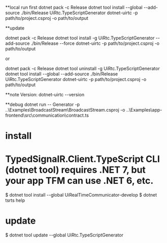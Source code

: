   
**local run first
dotnet pack -c Release
dotnet tool install --global --add-source ./bin/Release UiRtc.TypeScriptGenerator
dotnet-uirtc -p path/to/project.csproj -o path/to/output

**update

dotnet pack -c Release
dotnet tool install -g UiRtc.TypeScriptGenerator --add-source ./bin/Release --force
dotnet-uirtc -p path/to/project.csproj -o path/to/output

or

dotnet pack -c Release
dotnet tool uninstall -g UiRtc.TypeScriptGenerator
dotnet tool install --global --add-source ./bin/Release UiRtc.TypeScriptGenerator
dotnet-uirtc -p path/to/project.csproj -o path/to/output

**note
Version: 
dotnet-uirtc --version

**debug
dotnet run -- Generator -p  ..\Examples\BroadcastStream\BroadcastStream.csproj   -o ..\Examples\app-frontend\src\communication\contract.ts 



# install
# TypedSignalR.Client.TypeScript CLI (dotnet tool) requires .NET 7, but your app TFM can use .NET 6, etc.
$ dotnet tool install --global UiRealTimeCommunicator-develop
$ dotnet tsrts help

# update
$ dotnet tool update --global UiRtc.TypeScriptGenerator